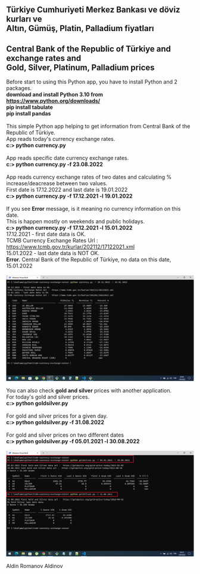 ## Türkiye Cumhuriyeti Merkez Bankası ve döviz kurları ve <br/> Altın, Gümüş, Platin, Palladium fiyatları
## Central Bank of the Republic of Türkiye and exchange rates and <br/> Gold, Silver, Platinum, Palladium prices

Before start to using this Python app, you have to install Python and 2 packages. <br/>
 **download and install Python 3.10 from https://www.python.org/downloads/** <br/>
 **pip install tabulate** <br/>
 **pip install pandas** <br/><br/>
This simple Python app helping to get information from Central Bank of the Republic of Türkiye. <br/> 
App reads today's currency exchange rates.  <br/>
 **c:\> python currency.py** <br/><br/>
App reads specific date currency exchange rates. <br/>
 **c:\> python currency.py -f 23.08.2022** <br/><br/> 
App reads currency exchange rates of two dates and calculating % increase/deacrease between two values. <br/>
First date is 17.12.2022 and last date is 19.01.2022 <br/>
 **c:\> python currency.py -f 17.12.2021 -l 19.01.2022** <br/></br>
If you see **Error** message, is it meaning no currency information on this date. <br/>
This is happen mostly on weekends and public holidays. <br/>
 **c:\> python currency.py -f 17.12.2021 -l 15.01.2022** <br/>
17.12.2021 - first date data is OK.  <br/> 
TCMB Currency Exchange Rates Url :  https://www.tcmb.gov.tr/kurlar/202112/17122021.xml  <br/>
15.01.2022 - last date data is NOT OK. <br/>
**Error.** Central Bank of the Republic of Türkiye, no data on this date, 15.01.2022  <br/><br/>
<picture>
    <img alt="Central Bank of the Republic of Türkiye and exchange rates" src="https://github.com/apoleptika/tcmb-currency-exchange-rates/blob/main/tcmb-currency-exchange-rates.png">
</picture>

You can also check **gold and silver** prices with another application.<br/>
For today's gold and silver prices. <br/>
**c:\> python goldsilver.py** <br/><br/>
For gold and silver prices for a given day. <br/>
**c:\> python goldsilver.py -f 31.08.2022** <br/><br/>
For gold and silver prices on two different dates <br />
**c:\> python goldsilver.py -f 05.01.2021 -l 30.08.2022** <br/><br/>
<picture>
    <img alt="Gold and Silver prices" src="https://github.com/apoleptika/tcmb-currency-exchange-rates/blob/main/gold-silver-prices.png">
</picture>


Aldin Romanov Aldinov <br /> 
